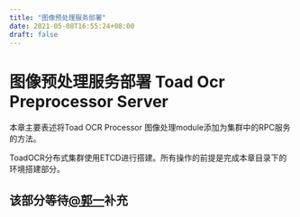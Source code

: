 ```yaml
---
title: "图像预处理服务部署"
date: 2021-05-08T16:55:24+08:00
draft: false
---
```


# 图像预处理服务部署 Toad Ocr Preprocessor Server

本章主要表述将Toad OCR Processor 图像处理module添加为集群中的RPC服务的方法。

ToadOCR分布式集群使用ETCD进行搭建。所有操作的前提是完成本章目录下的环境搭建部分。

## 该部分等待[@郭一](https://github.com/beyond-1234)补充

